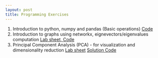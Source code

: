 ```yaml
---
layout: post
title: Programming Exercises
---
```


1. Introduction to python, numpy and pandas (Basic operations)  [Code](https://colab.research.google.com/drive/16ox0uKrTIH8nPzlRiW38VZBcKljgbRSm?usp=drive_link)
2. Introduction to graphs using networkx, eignevectors/eigenvalues computation <a href="./Graph Mining CSF426-Lab 2.pdf" target="_blank"> Lab sheet, </a> [Code](https://colab.research.google.com/drive/1RxYVackN06v3grIfimR-lynmg465cRBh?usp=drive_link)
3. Principal Component Analysis (PCA) - for visualization and dimensionality reduction [Lab sheet](https://colab.research.google.com/drive/1ZQzycNC3LIimYQzlGXLTLGK1XIu9N4H1#scrollTo=xizUK2Cl27jV) [Solution Code](https://colab.research.google.com/drive/1DLgQOt6_f2B5YB7_nPwjNcipG3k4yEr3#scrollTo=qb-y1yrk8q3L)



<!--
4. Introduction to graphs using networkx, eignevectors/eigenvalues computation <a href="./l1.pdf" target="_blank"> Lab sheet, </a> [Code](https://colab.research.google.com/drive/1u0D63QsAp1eq8OdvhYxmzHLx8qGwq67b)
5. Graph laplacian and connected components <a href="./l2.pdf" target="_blank">Lab sheet</a>, [Code](https://colab.research.google.com/drive/1pt1MbCUynFPaXQ4HuzU45510BJB_F7_v)
6. Pagerank and teleportation <a href="./l3.pdf" target="_blank">Lab sheet</a>, [Code](https://colab.research.google.com/drive/1KIvKkA4m1yZXdV3szFI-mx2S2mc5mmGK)
7. Non-linear data generation <a href="./l4.pdf" target="_blank">Lab sheet</a>, [Code](https://colab.research.google.com/drive/1Xkx_Tgh4yhHuKc44U6p5oln7F80Cglh9)
8. Similarity graphs using k-NN <a href="./l5.pdf" target="_blank">Lab sheet</a>, [Code](https://colab.research.google.com/drive/1UQ1wC42IZrQbePI1Eg17LnYOAR751RYi)
9. Node class prediction using label spreading <a href="./l6.pdf" target="_blank">Lab sheet</a>, [Code](https://colab.research.google.com/drive/1XZZCmjVUX1rV00V9G6Yc9Ul9rXDFCT1Y)
10. Node class prediction using label propagation <a href="./l7.pdf" target="_blank">Lab sheet</a>, [Code](https://colab.research.google.com/drive/15n1PZslwjG7UwNHJa0r1uYOy-U4SFIPy)
11. Spectral vs Girvan Newman Clustering [Code](https://drive.google.com/file/d/1BDQAzGhpMiD-tmhYE0x2BJwuTxv5gnhq/view?usp=drive_link)
12. Feature learning with Laplacian Eigenmap [Code](https://colab.research.google.com/drive/1z8i7trlTlQp4YCLPfDeljtoEoj1vZANT)
13. Multi-relational graph encoder-decoder <a href="./l10.pdf" target="_blank">Lab sheet</a>, [Code](https://colab.research.google.com/drive/1ucLN3ba90ouIS6lY9KbVaiz6FaTP4QzM)
-->
